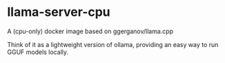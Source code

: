 # llama-server-cpu
A (cpu-only) docker image based on ggerganov/llama.cpp

Think of it as a lightweight version of ollama, providing an easy way to run GGUF models locally. 